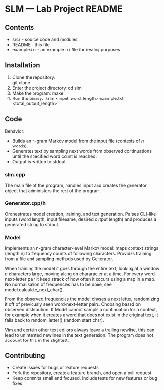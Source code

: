 SLM — Lab Project README
========================

Contents
--------
- src/        - source code and modules
- README      - this file
- example.txt - an example txt file for testing purposes


Installation
------------
1. Clone the repository:<br>
    git clone <repository-url>
2. Enter the project directory:
    cd slm
3. Make the program:
    make
4. Run the binary:
    ./slm \<input_word_length\> example.txt \<total_output_length\>

Code
------------
Behavior:
- Builds an n-gram Markov model from the input file (contexts of $n$ words).
- Generates text by sampling next words from observed continuations until the specified word count is reached.
- Output is written to stdout.

### slm.cpp
The main file of the program, handles input and creates the generator object that administers the rest of the program. 

### Generator.cpp/h
Orchestrates model creation, training, and text generation. Parses CLI-like inputs (word length, input filename, desired output length) and produces a generated string to stdout.

### Model
Implements an n-gram character-level Markov model: maps context strings (length n) to frequency counts of following characters. Provides training from a file and sampling methods used by Generator.

When training the model it goes through the entire text, looking at a window $n$ characters large, moving along on chararacter at a time. For every word-next-letter pair it keep strack of how often it occurs using a map in a map. No normalisation of frequencies has to be done, see model.calculate_next_char(). 

From the observed frequencies the model choses a next letter, randomizing it off of previously seen word-next-letter pairs. Choosing based on observed distribution. If Model cannot sample a continuation for a context, for example when it creates a word that does not exist in the original text, it falls back to random_letter() (random start char).

Vim and certain other text editors always leave a trailing newline, this can lead to unintented newlines in the text generation. The program does not account for this in the slightest.


Contributing
------------
- Create issues for bugs or feature requests.
- Fork the repository, create a feature branch, and open a pull request.
- Keep commits small and focused. Include tests for new features or bug fixes.